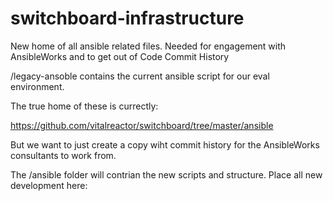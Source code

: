 switchboard-infrastructure
==========================

New home of all ansible related files. Needed for engagement with AnsibleWorks and to get out of Code Commit History



/legacy-ansoble contains the current ansible script for our eval environment.



The true home of these is currectly:

https://github.com/vitalreactor/switchboard/tree/master/ansible

But we want to just create a copy wiht commit history for the AnsibleWorks consultants to work from.

The /ansible folder will contrian the new scripts and structure.  Place all new development here:


